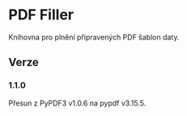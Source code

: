 # PDF Filler

Knihovna pro plnění připravených PDF šablon daty.


## Verze

### 1.1.0

Přesun z PyPDF3 v1.0.6 na pypdf v3.15.5. 


